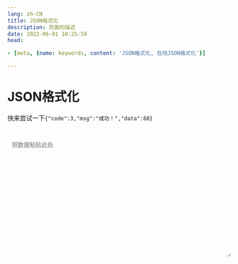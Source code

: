 ```yaml
---
lang: zh-CN   
title: JSON格式化  
description: 页面的描述  
date: 2022-06-01 10:25:59  
head:

- [meta, {name: keywords, content: 'JSON格式化, 在线JSON格式化'}]

---
```


# JSON格式化

快来尝试一下`{"code":3,"msg":"成功！","data":88}`


<br>
<label style="display: flex;">
   <textarea class="jf-textarea" ref="value" placeholder="把数据粘贴此处" v-model="value"></textarea>
</label>
<br><br>
<label>
    <M-Button @click="format()" text="格式化" type="primary"></M-Button>
    &nbsp;&nbsp; 
    <M-Button @click="clear()" text="重置"></M-Button>
</label>

<script>

export default {
  name: 'JsonFormat',
  data(){
    return {
        value: "",
    };
  },
  methods: {
        format() {
            if(!this.value) {
                return;
            }
            let parse;
            try {
                parse = JSON.parse(this.value);
            } catch (e) {
                console.log(e);
                $warning("数据格式有误，请先检查！");
                return;
            }
            this.value = JSON.stringify(parse, undefined, 3);
        },
        clear() {
            this.value = "";
        }
  },
  mounted() {
        this.$refs.value.focus()
  },
}
</script>

<style scoped>

.jf-textarea{
/*    overflow: hidden;*/
    overflow-wrap: break-word; 
    max-height: 500px;
    min-height: 272px;
    resize: vertical;
    width: 100%;
    max-width: 100%;
    border-radius: 5px;
    outline: none;
    background-color: var(--c-bg);
    transition: background-color var(--t-color),border-color var(--t-color);
    color: var(--c-text);
    padding: 0.75em;
    border: 1px solid var(--c-border);
}
</style>

<Comment></Comment>
